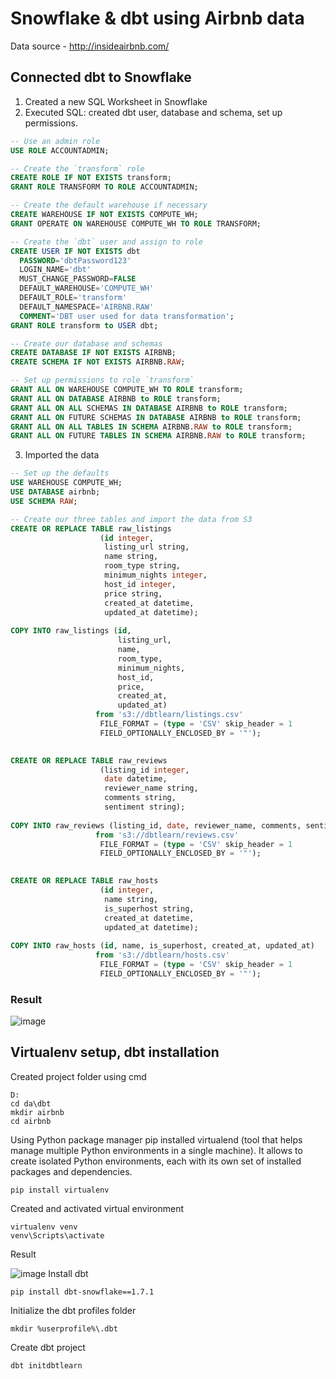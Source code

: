 # Snowflake & dbt using Airbnb data

Data source - http://insideairbnb.com/

## Connected dbt to Snowflake
1. Created a new SQL Worksheet in Snowflake
2. Executed SQL: created dbt user, database and schema, set up permissions. 
```sql {#snowflake_setup}
-- Use an admin role
USE ROLE ACCOUNTADMIN;

-- Create the `transform` role
CREATE ROLE IF NOT EXISTS transform;
GRANT ROLE TRANSFORM TO ROLE ACCOUNTADMIN;

-- Create the default warehouse if necessary
CREATE WAREHOUSE IF NOT EXISTS COMPUTE_WH;
GRANT OPERATE ON WAREHOUSE COMPUTE_WH TO ROLE TRANSFORM;

-- Create the `dbt` user and assign to role
CREATE USER IF NOT EXISTS dbt
  PASSWORD='dbtPassword123'
  LOGIN_NAME='dbt'
  MUST_CHANGE_PASSWORD=FALSE
  DEFAULT_WAREHOUSE='COMPUTE_WH'
  DEFAULT_ROLE='transform'
  DEFAULT_NAMESPACE='AIRBNB.RAW'
  COMMENT='DBT user used for data transformation';
GRANT ROLE transform to USER dbt;

-- Create our database and schemas
CREATE DATABASE IF NOT EXISTS AIRBNB;
CREATE SCHEMA IF NOT EXISTS AIRBNB.RAW;

-- Set up permissions to role `transform`
GRANT ALL ON WAREHOUSE COMPUTE_WH TO ROLE transform; 
GRANT ALL ON DATABASE AIRBNB to ROLE transform;
GRANT ALL ON ALL SCHEMAS IN DATABASE AIRBNB to ROLE transform;
GRANT ALL ON FUTURE SCHEMAS IN DATABASE AIRBNB to ROLE transform;
GRANT ALL ON ALL TABLES IN SCHEMA AIRBNB.RAW to ROLE transform;
GRANT ALL ON FUTURE TABLES IN SCHEMA AIRBNB.RAW to ROLE transform;
```
3. Imported the data
```sql {#snowflake_import}
-- Set up the defaults
USE WAREHOUSE COMPUTE_WH;
USE DATABASE airbnb;
USE SCHEMA RAW;

-- Create our three tables and import the data from S3
CREATE OR REPLACE TABLE raw_listings
                    (id integer,
                     listing_url string,
                     name string,
                     room_type string,
                     minimum_nights integer,
                     host_id integer,
                     price string,
                     created_at datetime,
                     updated_at datetime);
                    
COPY INTO raw_listings (id,
                        listing_url,
                        name,
                        room_type,
                        minimum_nights,
                        host_id,
                        price,
                        created_at,
                        updated_at)
                   from 's3://dbtlearn/listings.csv'
                    FILE_FORMAT = (type = 'CSV' skip_header = 1
                    FIELD_OPTIONALLY_ENCLOSED_BY = '"');
                    

CREATE OR REPLACE TABLE raw_reviews
                    (listing_id integer,
                     date datetime,
                     reviewer_name string,
                     comments string,
                     sentiment string);
                    
COPY INTO raw_reviews (listing_id, date, reviewer_name, comments, sentiment)
                   from 's3://dbtlearn/reviews.csv'
                    FILE_FORMAT = (type = 'CSV' skip_header = 1
                    FIELD_OPTIONALLY_ENCLOSED_BY = '"');
                    

CREATE OR REPLACE TABLE raw_hosts
                    (id integer,
                     name string,
                     is_superhost string,
                     created_at datetime,
                     updated_at datetime);
                    
COPY INTO raw_hosts (id, name, is_superhost, created_at, updated_at)
                   from 's3://dbtlearn/hosts.csv'
                    FILE_FORMAT = (type = 'CSV' skip_header = 1
                    FIELD_OPTIONALLY_ENCLOSED_BY = '"');
```
### Result
![image](https://github.com/HannaStselmashok/snowflake_dbt/assets/99286647/fd79cac9-9411-4603-ba04-8ca81501313a)

## Virtualenv setup, dbt installation
Created project folder using cmd
```
D:
cd da\dbt
mkdir airbnb
cd airbnb
```
Using Python package manager pip installed virtualend (tool that helps manage multiple Python environments in a single machine). It allows to create isolated Python environments, each with its own set of installed packages and dependencies.
```
pip install virtualenv
```
Created and activated virtual environment
```
virtualenv venv
venv\Scripts\activate
```
Result

![image](https://github.com/HannaStselmashok/snowflake_dbt/assets/99286647/1dbb9199-a080-4853-80e3-a3f654b80094)
Install dbt
```
pip install dbt-snowflake==1.7.1
```
Initialize the dbt profiles folder 
```
mkdir %userprofile%\.dbt
```
Create dbt project
```
dbt initdbtlearn
```

